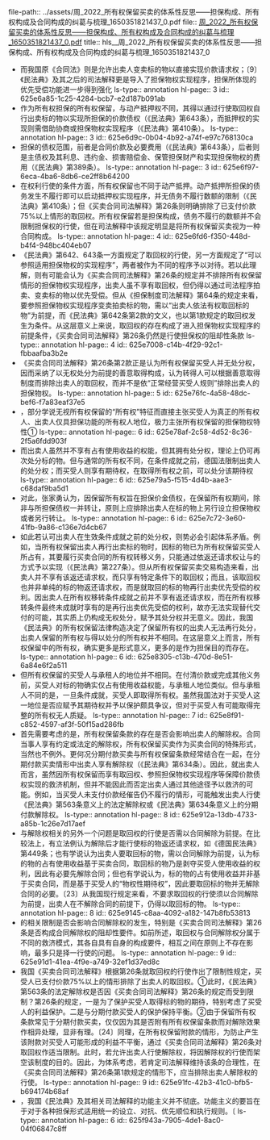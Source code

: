 file-path:: ../assets/周_2022_所有权保留买卖的体系性反思——担保构成、所有权构成及合同构成的纠葛与梳理_1650351821437_0.pdf
file:: [周_2022_所有权保留买卖的体系性反思——担保构成、所有权构成及合同构成的纠葛与梳理_1650351821437_0.pdf](../assets/周_2022_所有权保留买卖的体系性反思——担保构成、所有权构成及合同构成的纠葛与梳理_1650351821437_0.pdf)
title:: hls__周_2022_所有权保留买卖的体系性反思——担保构成、所有权构成及合同构成的纠葛与梳理_1650351821437_0

- 而我国原《合同法》则是允许出卖人变卖标的物以直接实现价款请求权；〔9〕《民法典》及其之后的司法解释更是导入了担保物权实现程序，担保所体现的优先受偿功能进一步得到强化
  ls-type:: annotation
  hl-page:: 3
  id:: 625e6a85-1c25-4284-bcb7-e2d187b091ab
- 作为所有权担保的所有权保留，与动产抵押权不同，其得以通过行使取回权自行出卖标的物以实现所担保的价款债权（《民法典》第643条），而抵押权的实现则需借助协商或担保物权实现程序（《民法典》第410条）。
  ls-type:: annotation
  hl-page:: 3
  id:: 625e6d9c-0b04-4b92-a74f-e97c768130ca
- 担保的债权范围，前者是合同价款及必要费用（《民法典》第643条），后者则是主债权及其利息、违约金、损害赔偿金、保管担保财产和实现担保物权的费用（《民法典》第389条）。
  ls-type:: annotation
  hl-page:: 3
  id:: 625e6f97-6eca-4ba6-8db6-ce2ff8b64200
- 在权利行使的条件方面，所有权保留也不同于动产抵押。动产抵押所担保的债务发生不履行即可以启动抵押权实现程序，并无债务不履行数额的限制（《民法典》第410条）；但《买卖合同司法解释》第26条则明确排除了已支付价款75%以上情形的取回权。所有权保留若是担保构成，债务不履行的数额并不会限制担保权的行使，但在司法解释中该规定明显是将所有权保留买卖视为一种合同构成。
  ls-type:: annotation
  hl-page:: 4
  id:: 625e6fd6-f350-448d-b4f4-948bc404eb07
- 《民法典》第642、643条一方面规定了取回权的行使，另一方面规定了“可以参照适用担保物权的实现程序”，两者被作为不同的程序予以对待。若以此理解，则有可能会认为《买卖合同司法解释》第26条的规定并不排除所有权保留情形的担保物权实现程序，出卖人虽不享有取回权，但仍得以通过司法程序拍卖、变卖标的物以优先受偿。但从《担保制度司法解释》第64条的规定来看，要参照担保物权实现程序变卖拍卖标的物，需以“出卖人依法有权取回标的物”为前提，而《民法典》第642条第2款的文义，也以第1款规定的取回权发生为条件。从这层意义上来说，取回权的存在构成了进入担保物权实现程序的前提条件，《买卖合同司法解释》第26条仍然是行使担保权的阻却性条款
  ls-type:: annotation
  hl-page:: 4
  id:: 625e7008-c14b-4f29-92c1-fbbaafba3b2e
- 《买卖合同司法解释》第26条第2款正是认为所有权保留买受人并无处分权，因而采纳了以无权处分为前提的善意取得构成，认为转得人可以根据善意取得制度而排除出卖人的取回权，而并不是依“正常经营买受人规则”排除出卖人的担保物权。
  ls-type:: annotation
  hl-page:: 5
  id:: 625e76fc-4a58-48dc-bef6-f7a83eaf37e5
- ，部分学说无视所有权保留的“所有权”特征而直接主张买受人为真正的所有权人、出卖人仅具担保功能的所有权人地位，极力主张所有权保留的担保物权特性①
  ls-type:: annotation
  hl-page:: 6
  id:: 625e78af-2c58-4d52-8c36-2f5a6fdd903f
- 而出卖人虽然并不享有占有使用收益的权能，但其拥有处分权，理论上仍可再次处分标的物。但与通常的所有权不同，在条件成就之前，德国法限制出卖人的处分权；而买受人则享有期待权，在取得所有权之前，可以处分该期待权
  ls-type:: annotation
  hl-page:: 6
  id:: 625e79a5-f515-4d4b-aae3-c68daf9ba5d1
- 对此，张家勇认为，因保留所有权旨在担保价金债权，在保留所有权期间，除非与所担保债权一并转让，原则上应排除出卖人在标的物上另行设立担保物权或者另行转让。
  ls-type:: annotation
  hl-page:: 6
  id:: 625e7c72-3e60-41fb-9a86-c136e7d4cb67
- 如此若认可出卖人在生效条件成就之前的处分权，则势必会引起体系矛盾。例如，当所有权保留出卖人再行出卖标的物时，因标的物已为所有权保留买受人所占有，其要履行买卖合同的所有权转移义务，只能通过依返还请求权让与的方式予以实现（《民法典》第227条）。但从所有权保留买卖交易构造来看，出卖人并不享有该返还请求权，而只享有特定条件下的取回权；而且，该取回权也并非单纯的标的物返还请求权，而是就取回的标的物再行出卖优先受偿的权利。因出卖人在所有权移转条件成就之前并不享有返还请求权，而在所有权移转条件最终未成就时享有的是再行出卖优先受偿的权利，故亦无法实现替代交付的可能，其实质上仍构成无权处分，赋予其处分权并无意义。因此，我国《民法典》的所有权保留法律构造决定了保留所有权的出卖人无法再行处分，出卖人保留的所有权与得以处分的所有权并不相同。在这层意义上而言，所有权保留中的所有权，确实更多是形式意义，更多的是作为担保目的而存在。
  ls-type:: annotation
  hl-page:: 6
  id:: 625e8305-c13b-470d-8e51-6a84e6f2a511
- 但所有权保留的买受人与承租人的地位并不相同。在付清价款或完成其他义务前，买受人对标的物确实仅占有使用收益权能，与承租人地位类似。但与承租人不同的是，一旦条件成就，买受人即取得所有权。虽然我国法对于买受人这一地位是否应赋予其期待权并予以保护颇具争议，但对于买受人有可能取得完整的所有权无人质疑。
  ls-type:: annotation
  hl-page:: 7
  id:: 625e8f91-c852-4597-af3f-50f15ad286fb
- 首先需要考虑的是，所有权保留条款的存在是否会影响出卖人的解除权。合同当事人享有约定或法定的解除权，所有权保留买卖作为买卖合同的特殊形式，当然也不例外。更何况分期付款买卖与所有权保留条款经常结合在一起，在分期付款买卖情形中出卖人享有解除权（《民法典》第634条）。因此，就出卖人而言，虽然因所有权保留而享有取回权、参照担保物权实现程序等保障价款债权实现的救济机制，但并不能因此而否定出卖人通过其他途径予以救济的可能。例如，当买受人未支付价款经催告仍不履行的情形，可能触发出卖人行使《民法典》第563条意义上的法定解除权或《民法典》第634条意义上的分期付款解除权。
  ls-type:: annotation
  hl-page:: 8
  id:: 625e912a-13db-4733-a85b-1c26e7d17aef
- 与解除权相关的另外一个问题是取回权的行使是否需以合同解除为前提。在比较法上，有立法例认为解除后才能行使标的物返还请求权，如《德国民法典》第449条；也有学说认为出卖人要取回标的物，需以合同解除为前提，认为标的物的占有使用收益基于买卖合同，取回标的物乃是剥夺买受人使用收益的权利，因此有必要先解除合同；但也有学说认为，标的物的占有使用收益并非基于买卖合同，而是基于买受人的“物权性期待权”，因此要取回标的物并无解除合同的必要。〔23〕从我国现行规定来看，不要求取回权的行使须以合同解除为前提，出卖人在不解除合同的前提下，仍得以取回标的物。
  ls-type:: annotation
  hl-page:: 8
  id:: 625e9145-c8aa-4092-a182-147b8fb53813
- 的相关限制是否会影响合同解除权的发生，特别是《买卖合同司法解释》第26条是否构成合同解除权的阻却性要件。如前所述，取回权与合同解除权分属于不同的救济模式，其各自具有自身的构成要件，相互之间在原则上不存在影响，最多只是择一行使的问题。
  ls-type:: annotation
  hl-page:: 9
  id:: 625e91d1-41ea-4f9e-a749-32ef1d37ed8c
- 我国《买卖合同司法解释》根据第26条就取回权的行使作出了限制性规定，买受人已支付价款75%以上的情形排除了出卖人的取回权。①此时，《民法典》第563条的法定解除权是否因《买卖合同司法解释》第26条的规定而受到限制？第26条的规定，一是为了保护买受人取得标的物的期待，特别考虑了买受人的利益保护。二是与分期付款买受人的保护保持平衡。②由于保留所有权条款常见于分期付款买卖，仅仅因为其是否附有所有权保留条款而对解除效果作相异处理，显非有理。〔24〕同理，在所有权保留附款的情形，为防止产生该附款对买受人可能形成的利益不平衡，通过《买卖合同司法解释》第26条对取回权作适当限制。此时，若允许出卖人行使解除权，将因解除权的行使而架空该制度的目的。因此，为体系考虑，若肯定司法解释维持该条的合理性，在《买卖合同司法解释》第26条第1款规定的情形下，应当排除出卖人解除权的行使。
  ls-type:: annotation
  hl-page:: 9
  id:: 625e91fc-42b3-41c0-bfb5-b694174b68af
- ，我国《民法典》及其相关司法解释的功能主义并不彻底。功能主义的要旨在于对于各种担保形式适用统一的设立、对抗、优先顺位和执行规则。〔
  ls-type:: annotation
  hl-page:: 6
  id:: 625f943a-7905-4de1-8ac0-04f06847c8ff